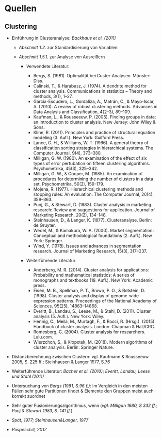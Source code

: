 # Quellen
## Clustering
- Einführung in Clusteranalyse: *Backhaus et al. (2011)*
  - *Abschnitt 1.2.* zur Standardisierung von Variablen
  - *Abschnitt 1.5.1.* zur Analyse von Ausreißern
    
    - Verwendete Literatur:
      - Bergs, S. (1981). Optimalität bei Custer-Analysen. Münster: Diss.
      - Calinski, T., & Harabasz, J. (1974). A dendrite method for cluster analysis. Communications in statistics – Theory and methods, 3(1), 1–27.
      - García-Escudero, L., Gordaliza, A., Matrán, C., & Mayo-Iscar, A. (2010). A review of robust clustering methods. Advances in Data Analysis and Classification, 4(2–3), 89–109.
      - Kaufman, L., & Rousseeuw, P. (2005). Finding groups in data: an introduction to cluster analysis. New Jersey: John Wiley & Sons.
      - Kline, R. (2011). Principles and practice of structural equation modeling (3. Aufl.). New York: Guilford Press.
      - Lance, G. H., & Williams, W. T. (1966). A general theory of classification sorting strategies in hierarchical systems. The Computer Journal, 9(4), 373–380.
      - Milligan, G. W. (1980). An examination of the effect of six types of error pertubation on fifteen clustering algorithms. Psychometrika, 45(3), 325–342.
      - Milligan, G. W., & Cooper, M. (1985). An examination of procedures for determining the number of clusters in a data set. Psychometrika, 50(2), 159–179.
      - Mojena, R. (1977). Hierarchical clustering methods and stopping rules: An evaluation. The Computer Journal, 20(4), 359–363.
      - Punj, G., & Stewart, D. (1983). Cluster analysis in marketing research: Review and suggestions for application. Journal of Marketing Research, 20(2), 134–148.
      - Steinhausen, D., & Langer, K. (1977). Clusteranalyse. Berlin: de Gruyter.
      - Wedel, M., & Kamakura, W. A. (2000). Market segmentation: Conceptual and methodological foundations (2. Aufl.). New York: Springer.
      - Wind, Y. (1978). Issues and advances in segmentation research. Journal of Marketing Research, 15(3), 317–337.
        
    - Weiterführende Literatur:
      - Anderberg, M. R. (2014). Cluster analysis for applications: Probability and mathematical statistics: A series of monographs and textbooks (19. Aufl.). New York: Academic press.
      - Eisen, M. B., Spellman, P. T., Brown, P. O., & Botstein, D. (1998). Cluster analysis and display of genome-wide expression patterns. Proceedings of the National Academy of Sciences, 95(25), 14863–14868.
      - Everitt, B., Landau, S., Leese, M., & Stahl, D. (2011). Cluster analysis (5. Aufl.). New York: Wiley.
      - Hennig, C., Meila, M., Murtagh, F., & Rocci, R. (Hrsg.). (2015). Handbook of cluster analysis. London: Chapman & Hall/CRC.
      - Romesberg, C. (2004). Cluster analysis for researchers. Lulu.com.
      - Wierzchoń, S., & Kłopotek, M. (2018). Modern algorithms of cluster analysis. Berlin: Springer Nature.
        
- Distanzberechnung zwischen Clustern: vgl. Kaufmann & Rousseeuw 2005, S. 225 ff.; Steinhausen & Langer 1977, S.76
- Weiterführende Literatur: *Bacher et al. (2010)*; *Everitt, Landau, Leese und Stahl (2011)*
- Untersuchung von *Bergs (1981, S.96 f.)*: Im Vergleich in den meisten Fällen sehr gute Partitionen findet & Elemente den Gruppen meist auch korrekt zuordnet
- Sehr guter Fusionierungsalgorithmus, wenn (*vgl. Milligan 1980, S 332 ff.; Punj & Stewart 1983, S. 141 ff.*)
- *Spät, 1977; Steinhausen&Langer, 1977*
- *Pospeschill, 2012*
